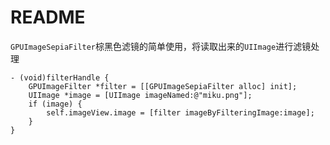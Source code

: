 #  README
`GPUImageSepiaFilter`棕黑色滤镜的简单使用，将读取出来的`UIImage`进行滤镜处理

```
- (void)filterHandle {
    GPUImageFilter *filter = [[GPUImageSepiaFilter alloc] init];
    UIImage *image = [UIImage imageNamed:@"miku.png"];
    if (image) {
        self.imageView.image = [filter imageByFilteringImage:image];
    }
}
```

